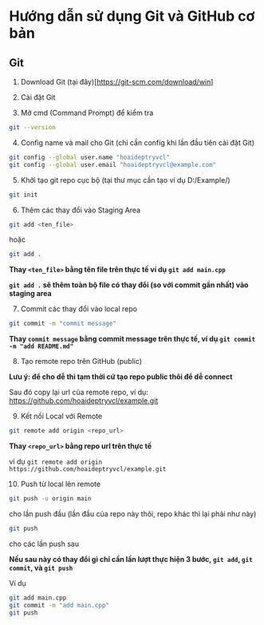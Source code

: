 # Hướng dẫn sử dụng Git và GitHub cơ bản

## Git

1. Download Git (tại đây)[https://git-scm.com/download/win] 

2. Cài đặt Git

3. Mở cmd (Command Prompt) để kiểm tra
```bash
git --version
```

4. Config name và mail cho Git (chỉ cần config khi lần đầu tiên cài đặt Git)
```bash
git config --global user.name "hoaideptryvcl"
git config --global user.email "hoaideptryvcl@example.com"
```

5. Khởi tạo git repo cục bộ (tại thư mục cần tạo ví dụ D:/Example/)
```bash
git init
```

6. Thêm các thay đổi vào Staging Area
```bash
git add <ten_file>
```
hoặc
```bash
git add .
```
**Thay `<ten_file>` bằng tên file trên thực tế ví dụ `git add main.cpp`**

**`git add .` sẽ thêm toàn bộ file có thay đổi (so với commit gần nhất) vào staging area**

7. Commit các thay đổi vào local repo
```bash
git commit -m "commit message"
```
**Thay `commit message` bằng commit message trên thực tế, ví dụ `git commit -m "add README.md"`**

8. Tạo remote repo trên GitHub (public)

**Lưu ý: để cho dễ thì tạm thời cứ tạo repo public thôi để dễ connect**

Sau đó copy lại url của remote repo, ví dụ: https://github.com/hoaideptryvcl/example.git

9. Kết nối Local với Remote

```bash
git remote add origin <repo_url>
```
**Thay `<repo_url>` bằng repo url trên thực tế**

ví dụ `git remote add origin https://github.com/hoaideptryvcl/example.git`

10. Push từ local lên remote
```bash
git push -u origin main
```
cho lần push đầu (lần đầu của repo này thôi, repo khác thì lại phải như này)
```bash
git push
```
cho các lần push sau

**Nếu sau này có thay đổi gì chỉ cần lần lượt thực hiện 3 bước, `git add`, `git commit`, và `git push`**

Ví dụ
```bash
git add main.cpp
git commit -m "add main.cpp"
git push
```